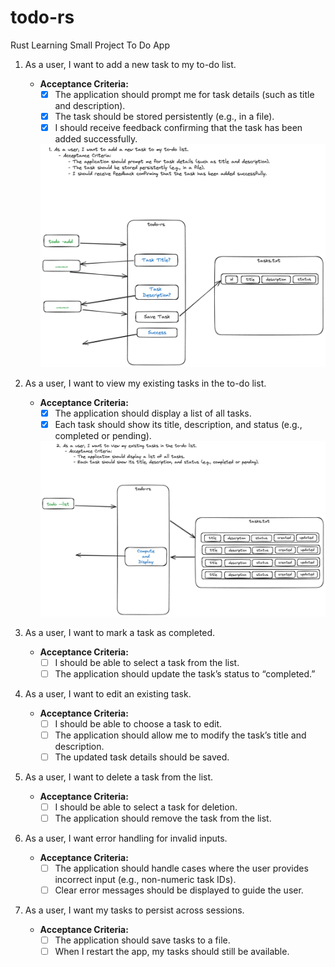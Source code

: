 # todo-rs
Rust Learning Small Project To Do App


1. As a user, I want to add a new task to my to-do list.
    - **Acceptance Criteria:**
        - [x] The application should prompt me for task details (such as title and description).
        - [x] The task should be stored persistently (e.g., in a file).
        - [x] I should receive feedback confirming that the task has been added successfully.

        ![TODO-US1](./images/ToDo-US1.png)

2. As a user, I want to view my existing tasks in the to-do list.
    - **Acceptance Criteria:**
        - [x] The application should display a list of all tasks.
        - [x] Each task should show its title, description, and status (e.g., completed or pending).

        ![TODO-US2](./images/ToDo-US2.png)

3. As a user, I want to mark a task as completed.
    - **Acceptance Criteria:**
        - [ ] I should be able to select a task from the list.
        - [ ] The application should update the task’s status to “completed.”

4. As a user, I want to edit an existing task.
    - **Acceptance Criteria:**
        - [ ] I should be able to choose a task to edit.
        - [ ] The application should allow me to modify the task’s title and description.
        - [ ] The updated task details should be saved.

5. As a user, I want to delete a task from the list.
    - **Acceptance Criteria:**
        - [ ] I should be able to select a task for deletion.
        - [ ] The application should remove the task from the list.

6. As a user, I want error handling for invalid inputs.
    - **Acceptance Criteria:**
        - [ ] The application should handle cases where the user provides incorrect input (e.g., non-numeric task IDs).
        - [ ] Clear error messages should be displayed to guide the user.

7. As a user, I want my tasks to persist across sessions.
    - **Acceptance Criteria:**
        - [ ] The application should save tasks to a file.
        - [ ] When I restart the app, my tasks should still be available.